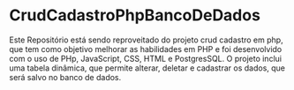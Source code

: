 # CrudCadastroPhpBancoDeDados
<p>Este Repositório está sendo reproveitado do projeto <a src="https://github.com/CarlaDeOliveira99/CrudCadastroPhp.git">crud cadastro em php</a>, que 
  tem como objetivo melhorar as habilidades em PHP e foi desenvolvido com o uso de PHp, JavaScript, CSS, HTML e PostgresSQL. O projeto inclui uma tabela dinâmica, que permite alterar, deletar e cadastrar os dados, que será salvo no banco de dados.</p>

